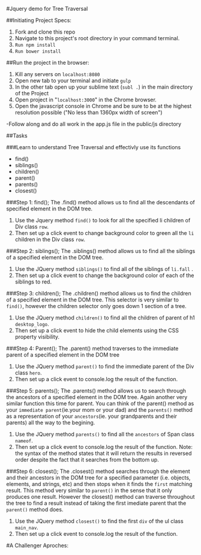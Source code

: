 #Jquery demo for Tree Traversal

##Initiating Project Specs:

1. Fork and clone this repo
2. Navigate to this project's root directory in your command terminal.
3. `Run npm install`
4. `Run bower install`


##Run the project in the browser:

1. Kill any servers on `localhost:8080`
2. Open new tab to your terminal and initiate `gulp`
3. In the other tab open up your sublime text (`subl .`) in the main directory of the Project
4. Open project in "`localhost:3000`" in the Chrome browser.
5. Open the javascript console in Chrome and be sure to be at the highest resolution possible ("No less than 1360px width of screen")

-Follow along and do all work in the app.js file in the public/js directory

##Tasks 

###Learn to understand Tree Traversal and effectivly use its functions

- find()
- siblings() 
- children() 
- parent() 
- parents() 
- closest() 

###Step 1: find();
The .find() method allows us to find all the descendants of specified element in the DOM tree.


1. Use the Jquery method `find()` to look for all the specified li children of Div class `row`.
2. Then set up a click event to change background color to green all the `li` children in the Div class `row`.

###Step 2: siblings();
The .siblings() method allows us to find all the siblings of a specified element in the DOM tree.

1. Use the JQuery method `siblings()` to find all of the siblings of `li.fall` .
2. Then set up a click event to change the background color of each of the siblings to red.

###Step 3: children();
The .children() method allows us to find the children of a specified element in the DOM tree.
This selector is very similar to `find()`, however the children selector only goes down 1 section of a tree.

1. Use the JQuery method `children()` to find all the children of parent of h1 `desktop_logo`.
2. Then set up a click event to hide the child elements using the CSS property visibility.

###Step 4: Parent();
The .parent() method traverses to the immediate parent of a specified element in the DOM tree

1. Use the JQuery method `parent()` to find the immediate parent of the Div class `hero`.
2. Then set up a click event to console.log the result of the function.

###Step 5: parents();
The .parents() method allows us to search through the ancestors of a specified element in the DOM tree.
Again another very similar function this time for parent. You can think of the parent() method as your `immediate parent`(ie.your mom or your dad) and the `parents()` method as a representation of your `ancestors`(ie. your grandparents and their parents) all the way to the begining.

1. Use the JQuery method `parents()` to find all the `ancestors` of Span class `nameof`.
2. Then set up a click event to console.log the result of the function.
Note: the syntax of the method states that it will return the results in reversed order despite the fact that it searches from the bottom up.

###Step 6: closest();
The .closest() method searches through the element and their ancestors in the DOM tree for a specified parameter (i.e. objects, elements, and strings, etc) and then stops when it finds the `first` matching result.
This method very similar to `parent()` in the sense that it only produces one result. However the closest() method can traverse throughout the tree to find a result instead of taking the first imediate parent that the `parent()` method does.

1. Use the JQuery method `closest()` to find the first `div` of the ul class `main_nav`.
2. Then set up a click event to console.log the result of the function.


#A Challenger Aproches: